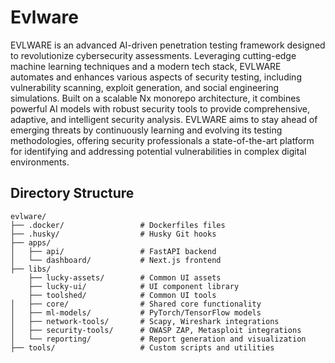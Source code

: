 # Evlware

EVLWARE is an advanced AI-driven penetration testing framework designed to revolutionize cybersecurity assessments. Leveraging cutting-edge machine learning techniques and a modern tech stack, EVLWARE automates and enhances various aspects of security testing, including vulnerability scanning, exploit generation, and social engineering simulations. Built on a scalable Nx monorepo architecture, it combines powerful AI models with robust security tools to provide comprehensive, adaptive, and intelligent security analysis. EVLWARE aims to stay ahead of emerging threats by continuously learning and evolving its testing methodologies, offering security professionals a state-of-the-art platform for identifying and addressing potential vulnerabilities in complex digital environments.

## Directory Structure

```
evlware/
├── .docker/                 # Dockerfiles files
├── .husky/                  # Husky Git hooks
├── apps/
│   ├── api/                 # FastAPI backend
│   └── dashboard/           # Next.js frontend
├── libs/
    ├── lucky-assets/        # Common UI assets
    ├── lucky-ui/            # UI component library
    ├── toolshed/            # Common UI tools
│   ├── core/                # Shared core functionality
│   ├── ml-models/           # PyTorch/TensorFlow models
│   ├── network-tools/       # Scapy, Wireshark integrations
│   ├── security-tools/      # OWASP ZAP, Metasploit integrations
│   └── reporting/           # Report generation and visualization
├── tools/                   # Custom scripts and utilities

```

